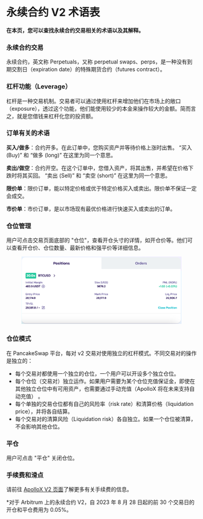 # 永续合约 V2 术语表

**在本页，您可以查找永续合约交易相关的术语以及其解释。**

### 永续合约交易

永续合约，英文称 Perpetuals，又称 perpetual swaps、perps，是一种没有到期交割日（expiration date）的特殊期货合约（futures contract）。

### **杠杆功能（Leverage）**

杠杆是一种交易机制。交易者可以通过使用杠杆来增加他们在市场上的敞口（exposure），透过这个功能，他们能使用较少的本金来操作较大的金额。简而言之，就是您借钱来杠杆化您的投资额。

### 订单有关的术语

**买入/做多**：合约开多。在此订单中，您购买资产并等待价格上涨时出售。 “买入 (Buy)” 和 “做多 (long)” 在这里为同一个意思。&#x20;

**卖出/做空**：合约开空。在这个订单中，您借入资产，将其出售，并希望在价格下跌时将其买回。 “卖出 (Sell)” 和 “卖空 (short)” 在这里为同一个意思。&#x20;

**限价单**：限价订单，能以特定价格或优于特定价格买入或卖出。限价单不保证一定会成交。

**市价单**：市价订单，是以市场现有最优价格进行快速买入或卖出的订单。

### 仓位管理&#x20;

用户可点击交易页面底部的 "仓位"，查看开仓头寸的详情，如开仓价等。他们可以查看开仓价、仓位数量、最新价格和强平价等详细信息。

<figure><img src="../../../.gitbook/assets/image (315).png" alt=""><figcaption></figcaption></figure>

### 仓位模式&#x20;

在 PancakeSwap 平台，每对 v2 交易对使用独立的杠杆模式。不同交易对的操作是独立的：

* 每个交易对都使用一个独立的仓位，一个用户可以开设多个独立仓位。
* 每个仓位（交易对）独立运作。如果用户需要为某个仓位充值保证金，即使在其他独立仓位中有可用资产，也需要通过手动充值（ApolloX 将在未来支持自动充值） 。
* 每个单独的交易仓位都有自己的风险率（risk rate）和清算价格（liquidation price），并将各自结算。&#x20;
* 每个交易对的清算风险（Liquidation risk）各自独立。如果一个仓位被清算，不会影响其他仓位。

### 平仓

用户可点击 "平仓" 关闭仓位。&#x20;

### 手续费和滑点&#x20;

请前往 [ApolloX V2 页面](https://apollox-finance.gitbook.io/apollox-finance/welcome/trading-v2/faq/fees-and-slippage)了解更多有关手续费的信息。

&#x20;\*对于 Arbitrum 上的永续合约 V2，自 2023 年 8 月 28 日起的前 30 个交易日的开仓和平仓费用为 0.05%。
